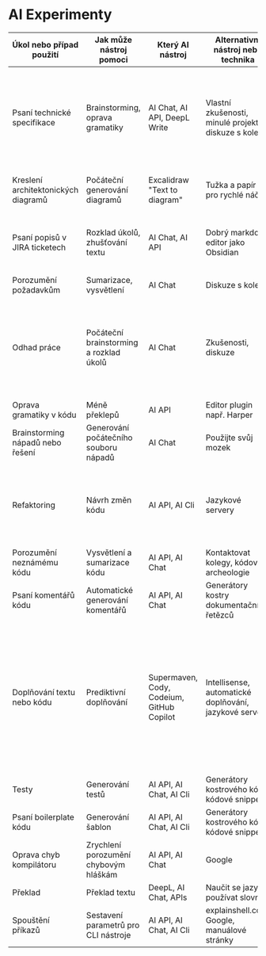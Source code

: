 # AI Experimenty

| Úkol nebo případ použití            | Jak může nástroj pomoci                 | Který AI nástroj                          | Alternativní nástroj nebo technika                     | Poznámky                                                                                                                                                                                   |
| ----------------------------------- | --------------------------------------- | ----------------------------------------- | ------------------------------------------------------ | ------------------------------------------------------------------------------------------------------------------------------------------------------------------------------------------ |
| Psaní technické specifikace         | Brainstorming, oprava gramatiky         | AI Chat, AI API, DeepL Write              | Vlastní zkušenosti, minulé projekty, diskuze s kolegy  | DeepL Write má nejlepší uživatelské rozhraní pro správu gramatických a stylistických oprav. Čeština však není podporována.                                                                 |
| Kreslení architektonických diagramů | Počáteční generování diagramů           | Excalidraw "Text to diagram"              | Tužka a papír pro rychlé náčrty                        | Dobré pro rychlou komunikaci nápadů.                                                                                                                                                       |
| Psaní popisů v JIRA ticketech       | Rozklad úkolů, zhušťování textu         | AI Chat, AI API                           | Dobrý markdown editor jako Obsidian                    | Stručné popisy jsou pro vývojáře lepší, jakýkoliv další text je zbytečný šum.                                                                                                              |
| Porozumění požadavkům               | Sumarizace, vysvětlení                  | AI Chat                                   | Diskuze s kolegy                                       |                                                                                                                                                                                            |
| Odhad práce                         | Počáteční brainstorming a rozklad úkolů | AI Chat                                   | Zkušenosti, diskuze                                    | Na základě několika stránek požadavků mi Claude vytvořil velmi dobrý počáteční rozklad a odhad.                                                                                            |
| Oprava gramatiky v kódu             | Méně překlepů                           | AI API                                    | Editor plugin např. Harper                             |                                                                                                                                                                                            |
| Brainstorming nápadů nebo řešení    | Generování počátečního souboru nápadů   | AI Chat                                   | Použijte svůj mozek                                    |                                                                                                                                                                                            |
| Refaktoring                         | Návrh změn kódu                         | AI API, AI Cli                            | Jazykové servery                                       | Přesnost AI je problematická, refaktoring založený na jazykovém serveru je obvykle bezpečný.                                                                                               |
| Porozumění neznámému kódu           | Vysvětlení a sumarizace kódu            | AI API, AI Chat                           | Kontaktovat kolegy, kódová archeologie                 |                                                                                                                                                                                            |
| Psaní komentářů kódu                | Automatické generování komentářů        | AI API, AI Chat                           | Generátory kostry dokumentačních řetězců               |                                                                                                                                                                                            |
| Doplňování textu nebo kódu          | Prediktivní doplňování                  | Supermaven, Cody, Codeium, GitHub Copilot | Intellisense, automatické doplňování, jazykové servery | Supermaven je velmi rychlý ve srovnání s jinými řešeními a je velmi užitečný i v bezplatné verzi. Společnost byla koupena firmou Cursor, což vidím jako dobrou věc, ale může se to změnit. |
| Testy                               | Generování testů                        | AI API, AI Chat, AI Cli                   | Generátory kostrového kódu, kódové snippety            |                                                                                                                                                                                            |
| Psaní boilerplate kódu              | Generování šablon                       | AI API, AI Chat, AI Cli                   | Generátory kostrového kódu, kódové snippety            |                                                                                                                                                                                            |
| Oprava chyb kompilátoru             | Zrychlení porozumění chybovým hláškám   | AI API, AI Chat                           | Google                                                 |                                                                                                                                                                                            |
| Překlad                             | Překlad textu                           | DeepL, AI Chat, APIs                      | Naučit se jazyk a používat slovník                     |                                                                                                                                                                                            |
| Spouštění příkazů                   | Sestavení parametrů pro CLI nástroje    | AI API, AI Chat, AI Cli                   | explainshell.com, Google, manuálové stránky            |                                                                                                                                                                                            |

